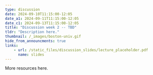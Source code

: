 ```yaml
---
type: discussion
date: 2024-09-10T11:15:00-12:05
date_a1: 2024-09-11T11:15:00-12:05
date_c1: 2024-09-13T11:15:00-12:05
title: "Discussion week 2 -- TBD"
tldr: "Description here."
thumbnail: /_images/boston-univ.gif
hide_from_announcments: true
links: 
    - url: /static_files/discussion_slides/lecture_placeholder.pdf
      name: slides
---
```


More resources here.
